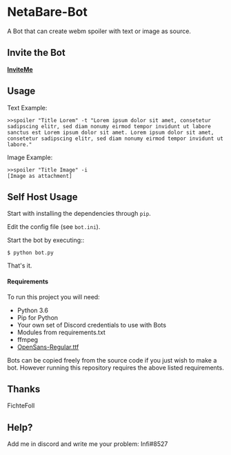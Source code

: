 # NetaBare-Bot
A Bot that can create webm spoiler with text or image as source.

## Invite the Bot
**[InviteMe](https://discordapp.com/api/oauth2/authorize?client_id=449931152095182850&permissions=108544&scope=bot)**

## Usage
Text Example:
```
>>spoiler "Title Lorem" -t "Lorem ipsum dolor sit amet, consetetur sadipscing elitr, sed diam nonumy eirmod tempor invidunt ut labore sanctus est Lorem ipsum dolor sit amet. Lorem ipsum dolor sit amet, consetetur sadipscing elitr, sed diam nonumy eirmod tempor invidunt ut labore."
```

Image Example:
```
>>spoiler "Title Image" -i
[Image as attachment]
```

## Self Host Usage

Start with installing the dependencies through ``pip``.

Edit the config file (see ``bot.ini``).

Start the bot by executing::

    $ python bot.py

That's it.

#### Requirements

To run this project you will need:

* Python 3.6
* Pip for Python
* Your own set of Discord credentials to use with Bots
* Modules from requirements.txt
* ffmpeg
* [OpenSans-Regular.ttf](https://github.com/google/fonts/blob/master/apache/opensans/OpenSans-Regular.ttf)

Bots can be copied freely from the source code if you just wish to make a bot.
However running this repository requires the above listed requirements.

## Thanks
FichteFoll

## Help?

Add me in discord and write me your problem:
Infi#8527